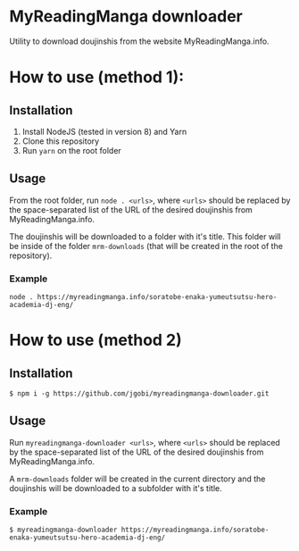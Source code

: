 # MyReadingManga downloader

Utility to download doujinshis from the website MyReadingManga.info.

# How to use (method 1):

## Installation

1. Install NodeJS (tested in version 8) and Yarn
1. Clone this repository
2. Run `yarn` on the root folder

## Usage

From the root folder, run `node . <urls>`, where `<urls>` should be replaced by the space-separated list of the URL of the desired doujinshis from MyReadingManga.info.

The doujinshis will be downloaded to a folder with it's title. This folder will be inside of the folder `mrm-downloads` (that will be created in the root of the repository).

### Example

`node . https://myreadingmanga.info/soratobe-enaka-yumeutsutsu-hero-academia-dj-eng/`

# How to use (method 2)

## Installation

`$ npm i -g https://github.com/jgobi/myreadingmanga-downloader.git`

## Usage

Run `myreadingmanga-downloader <urls>`, where `<urls>` should be replaced by the space-separated list of the URL of the desired doujinshis from MyReadingManga.info.

A `mrm-downloads` folder will be created in the current directory and the doujinshis will be downloaded to a subfolder with it's title.

### Example

`$ myreadingmanga-downloader https://myreadingmanga.info/soratobe-enaka-yumeutsutsu-hero-academia-dj-eng/`